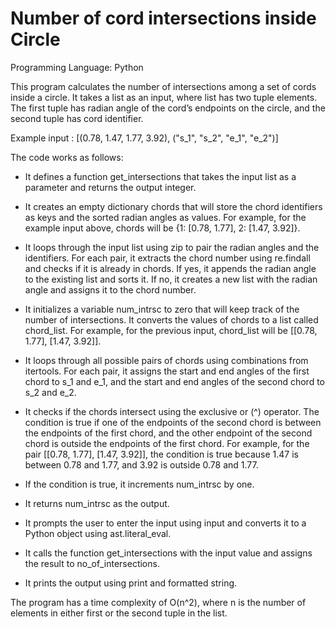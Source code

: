 # Number of cord intersections inside Circle
Programming Language: Python

This program calculates the number of intersections among a set of cords inside a circle. It takes a list as an input, where list has two tuple elements. The first tuple has radian angle of the cord’s endpoints on the circle, and the second tuple has cord identifier.

Example input : [(0.78, 1.47, 1.77, 3.92), ("s_1", "s_2", "e_1", "e_2")]

The code works as follows:
*  It defines a function get_intersections that takes the input list as a parameter and returns the output integer.

*  It creates an empty dictionary chords that will store the chord identifiers as keys and the sorted radian angles as values. For example, for the example input above, chords will be {1: [0.78, 1.77], 2: [1.47, 3.92]}.

*  It loops through the input list using zip to pair the radian angles and the identifiers. For each pair, it extracts the chord number using re.findall and checks if it is already in chords. If yes, it appends the radian angle to the existing list and sorts it. If no, it creates a new list with the radian angle and assigns it to the chord number.

*  It initializes a variable num_intrsc to zero that will keep track of the number of intersections.
It converts the values of chords to a list called chord_list. For example, for the previous input, chord_list will be [[0.78, 1.77], [1.47, 3.92]].

* It loops through all possible pairs of chords using combinations from itertools. For each pair, it assigns the start and end angles of the first chord to s_1 and e_1, and the start and end angles of the second chord to s_2 and e_2.

* It checks if the chords intersect using the exclusive or (^) operator. The condition is true if one of the endpoints of the second chord is between the endpoints of the first chord, and the other endpoint of the second chord is outside the endpoints of the first chord. For example, for the pair [[0.78, 1.77], [1.47, 3.92]], the condition is true because 1.47 is between 0.78 and 1.77, and 3.92 is outside 0.78 and 1.77.

* If the condition is true, it increments num_intrsc by one.

*  It returns num_intrsc as the output.

*  It prompts the user to enter the input using input and converts it to a Python object using ast.literal_eval.

*  It calls the function get_intersections with the input value and assigns the result to no_of_intersections.

*  It prints the output using print and formatted string.

The program has a time complexity of O(n^2), where n is the number of elements in either first or the second tuple in the list.


